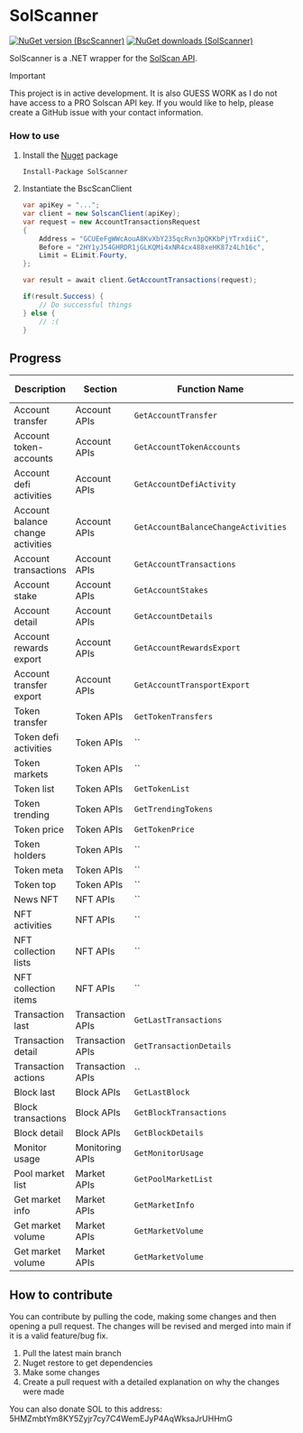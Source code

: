 # SolScanner


[![NuGet version (BscScanner)](https://img.shields.io/github/actions/workflow/status/pippinmole/solscanner/test-ci.yml)](https://www.nuget.org/packages/SolScanner)
[![NuGet downloads (SolScanner)](https://img.shields.io/nuget/dt/SolScanner)](https://www.nuget.org/packages/SolScanner)

SolScanner is a .NET wrapper for the [SolScan API](https://pro-api.solscan.io/pro-api-docs/v2.0).

> [!IMPORTANT]  
> This project is in active development. It is also GUESS WORK as I do not have access to a PRO Solscan API key. If you would like to help, please create a GitHub issue with your contact information.


### How to use

1. Install the [Nuget](https://www.nuget.org/packages/SolScanner) package
    ```cli
    Install-Package SolScanner
    ```
2. Instantiate the BscScanClient
    ```cs
    var apiKey = "...";
    var client = new SolscanClient(apiKey);
    var request = new AccountTransactionsRequest
    {
        Address = "GCUEeFgWWcAouA8KvXbY235qcRvn3pQKKbPjYTrxdiiC",
        Before = "2HY1yJ54GHRDR1jGLKQMi4xNR4cx488xeHK87z4Lh16c",
        Limit = ELimit.Fourty,
    };
    
    var result = await client.GetAccountTransactions(request);
    
    if(result.Success) {
        // Do successful things
    } else {
        // :(
    }
    ```

## Progress

| Description                       | Section          | Function Name                       | Is Implemented |
|-----------------------------------|------------------|-------------------------------------|----------------|
| Account transfer                  | Account APIs     | `GetAccountTransfer`                | ✅              |
| Account token-accounts            | Account APIs     | `GetAccountTokenAccounts`           | ✅              |
| Account defi activities           | Account APIs     | `GetAccountDefiActivity`            | ✅              |
| Account balance change activities | Account APIs     | `GetAccountBalanceChangeActivities` | ✅              |
| Account transactions              | Account APIs     | `GetAccountTransactions`            | ✅              |
| Account stake                     | Account APIs     | `GetAccountStakes`                  | ✅              |
| Account detail                    | Account APIs     | `GetAccountDetails`                 | ✅              |
| Account rewards export            | Account APIs     | `GetAccountRewardsExport`           | ✅              |
| Account transfer export           | Account APIs     | `GetAccountTransportExport`         | ✅              |
| Token transfer                    | Token APIs       | `GetTokenTransfers`                 | ✅              |
| Token defi activities             | Token APIs       | ``                                  | ❌              |
| Token markets                     | Token APIs       | ``                                  | ❌              |
| Token list                        | Token APIs       | `GetTokenList`                      | ✅              |
| Token trending                    | Token APIs       | `GetTrendingTokens`                 | ✅              |
| Token price                       | Token APIs       | `GetTokenPrice`                     | ✅              |
| Token holders                     | Token APIs       | ``                                  | ❌              |
| Token meta                        | Token APIs       | ``                                  | ❌              |
| Token top                         | Token APIs       | ``                                  | ❌              |
| News NFT                          | NFT APIs         | ``                                  | ❌              |
| NFT activities                    | NFT APIs         | ``                                  | ❌              |
| NFT collection lists              | NFT APIs         | ``                                  | ❌              |
| NFT collection items              | NFT APIs         | ``                                  | ❌              |
| Transaction last                  | Transaction APIs | `GetLastTransactions`               | ✅              |
| Transaction detail                | Transaction APIs | `GetTransactionDetails`             | ✅              |
| Transaction actions               | Transaction APIs | ``                                  | ❌              |
| Block last                        | Block APIs       | `GetLastBlock`                      | ✅              |
| Block transactions                | Block APIs       | `GetBlockTransactions`              | ✅              |
| Block detail                      | Block APIs       | `GetBlockDetails`                   | ✅              |
| Monitor usage                     | Monitoring APIs  | `GetMonitorUsage`                   | ✅              |
| Pool market list                  | Market APIs      | `GetPoolMarketList`                 | ✅              |
| Get market info                   | Market APIs      | `GetMarketInfo`                     | ✅              |
| Get market volume                 | Market APIs      | `GetMarketVolume`                   | ✅              |
| Get market volume                 | Market APIs      | `GetMarketVolume`                   | ✅              |


## How to contribute

You can contribute by pulling the code, making some changes and then opening a pull request. The changes will be revised and merged into main if it is a valid feature/bug fix.

1. Pull the latest main branch
2. Nuget restore to get dependencies
3. Make some changes
4. Create a pull request with a detailed explanation on why the changes were made

You can also donate SOL to this address: 5HMZmbtYm8KY5Zyjr7cy7C4WemEJyP4AqWksaJrUHHmG